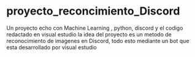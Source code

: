 # proyecto_reconcimiento_Discord
Un proyecto echo con Machine Learning , python, discord y el codigo redactado en visual estudio
la idea del proyecto es un metodo de reconocimiento de imagenes en Discord, todo esto mediante un bot que esta desarrollado por visual estudio 
